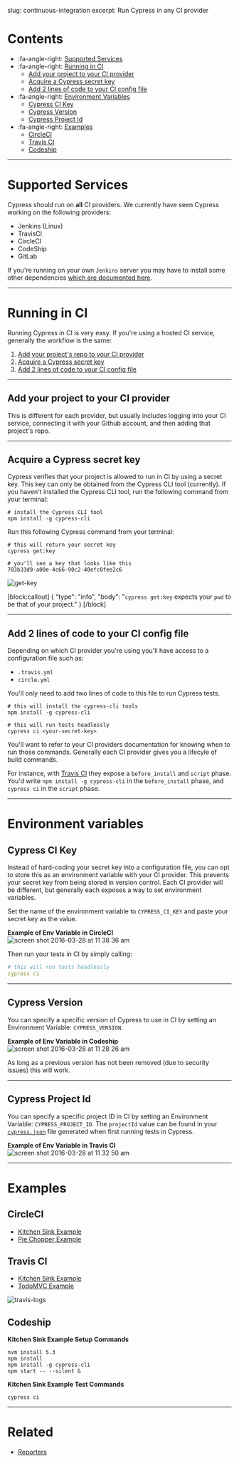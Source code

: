 slug: continuous-integration
excerpt: Run Cypress in any CI provider

# Contents

- :fa-angle-right: [Supported Services](#section-supported-services)
- :fa-angle-right: [Running in CI](#section-running-in-ci)
  - [Add your project to your CI provider](#section-add-you-project-to-your-ci-provider)
  - [Acquire a Cypress secret key](#section-acquire-a-cypress-secret-key)
  - [Add 2 lines of code to your CI config file](#section-add-2-lines-of-code-to-your-ci-config-file)
- :fa-angle-right: [Environment Variables](#section-environment-variables)
  - [Cypress CI Key](#section-cypress-ci-key)
  - [Cypress Version](#section-cypress-version)
  - [Cypress Project Id](#section-cypress-project-id)
- :fa-angle-right: [Examples](#section-examples)
  - [CircleCI](#section-circleci)
  - [Travis CI](#section-travis-ci)
  - [Codeship](#section-codeship)

***

# Supported Services

Cypress should run on **all** CI providers. We currently have seen Cypress working on the following providers:

- Jenkins (Linux)
- TravisCI
- CircleCI
- CodeShip
- GitLab

If you're running on your own `Jenkins` server you may have to install some other dependencies [which are documented here](https://on.cypress.io/guides/troubleshooting).

***

# Running in CI

Running Cypress in CI is very easy. If you're using a hosted CI service, generally the workflow is the same:

1. [Add your project's repo to your CI provider](#section-add-your-project-to-your-ci-provider)
2. [Acquire a Cypress secret key](#section-acquire-a-cypress-secret-key)
3. [Add 2 lines of code to your CI config file](#section-add-2-lines-of-code-to-your-ci-config-file)

***

## Add your project to your CI provider

This is different for each provider, but usually includes logging into your CI service, connecting it with your Github account, and then adding that project's repo.

***

## Acquire a Cypress secret key

Cypress verifies that your project is allowed to run in CI by using a secret key. This key can only be obtained from the Cypress CLI tool (currently). If you haven't installed the Cypress CLI tool, run the following command from your terminal:

```shell
# install the Cypress CLI tool
npm install -g cypress-cli
```

Run this following Cypress command from your terminal:

```shell
# this will return your secret key
cypress get:key
```

```shell
# you'll see a key that looks like this
703b33d9-a00e-4c66-90c2-40efc0fee2c6
```

![get-key](https://cloud.githubusercontent.com/assets/1268976/9291525/8ea13f28-4393-11e5-955e-1a41fee12f5f.gif)

[block:callout]
{
  "type": "info",
  "body": "`cypress get:key` expects your `pwd` to be that of your project."
}
[/block]

***

## Add 2 lines of code to your CI config file

Depending on which CI provider you're using you'll have access to a configuration file such as:

- `.travis.yml`
- `circle.yml`

You'll only need to add two lines of code to this file to run Cypress tests.

```text
# this will install the cypress-cli tools
npm install -g cypress-cli
```

```text
# this will run tests headlessly
cypress ci <your-secret-key>
```

You'll want to refer to your CI providers documentation for knowing when to run those commands. Generally each CI provider gives you a lifecyle of build commands.

For instance, with [Travis CI](https://docs.travis-ci.com/user/customizing-the-build/#The-Build-Lifecycle) they expose a `before_install` and `script` phase. You'd write `npm install -g cypress-cli` in the `before_install` phase, and `cypress ci` in the `script` phase.

***

# Environment variables

## Cypress CI Key

Instead of hard-coding your secret key into a configuration file, you can opt to store this as an environment variable with your CI provider. This prevents your secret key from being stored in version control. Each CI provider will be different, but generally each exposes a way to set environment variables.

Set the name of the environment variable to `CYPRESS_CI_KEY` and paste your secret key as the value.

**Example of Env Variable in CircleCI**
![screen shot 2016-03-28 at 11 38 36 am](https://cloud.githubusercontent.com/assets/1271364/14081640/b5a25e52-f4d9-11e5-977b-43e209809716.png)


Then run your tests in CI by simply calling:

```yaml
# this will run tests headlessly
cypress ci
```

***

## Cypress Version

You can specify a specific version of Cypress to use in CI by setting an Environment Variable: `CYPRESS_VERSION`.

**Example of Env Variable in Codeship**
![screen shot 2016-03-28 at 11 28 26 am](https://cloud.githubusercontent.com/assets/1271364/14081365/601e2da4-f4d8-11e5-8ea8-0491ffcb0999.png)

As long as a previous version has not been removed (due to security issues) this will work.

***


## Cypress Project Id

You can specify a specific project ID in CI by setting an Environment Variable: `CYPRESS_PROJECT_ID`. The `projectId` value can be found in your [`cypress.json`](https://on.cypress.io/guides/configuration) file generated when first running tests in Cypress.

**Example of Env Variable in Travis CI**
![screen shot 2016-03-28 at 11 32 50 am](https://cloud.githubusercontent.com/assets/1271364/14081563/5e2ede20-f4d9-11e5-9e3f-38d052e8f104.png)

***

# Examples

## CircleCI

- [Kitchen Sink Example](https://circleci.com/gh/cypress-io/cypress-example-kitchensink)
- [Pie Chopper Example](https://circleci.com/gh/cypress-io/cypress-example-piechopper)

## Travis CI

- [Kitchen Sink Example](https://travis-ci.org/cypress-io/cypress-example-kitchensink)
- [TodoMVC Example](https://travis-ci.org/cypress-io/cypress-example-todomvc)

![travis-logs](https://cloud.githubusercontent.com/assets/1268976/9291527/8ea21024-4393-11e5-86b7-80e3b5d1047e.gif)

## Codeship

**Kitchen Sink Example Setup Commands**
```text
nvm install 5.3
npm install
npm install -g cypress-cli
npm start -- --silent &
```

**Kitchen Sink Example Test Commands**
```text
cypress ci
```

***

# Related

- [Reporters](https://on.cypress.io/guides/reporters)
